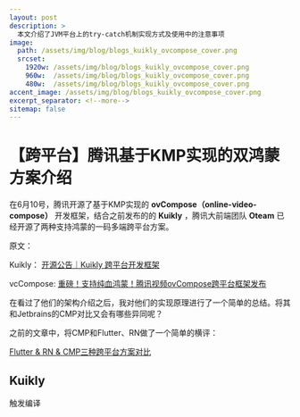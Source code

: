 ```yaml
---
layout: post
description: > 
  本文介绍了JVM平台上的try-catch机制实现方式及使用中的注意事项
image: 
  path: /assets/img/blog/blogs_kuikly_ovcompose_cover.png
  srcset: 
    1920w: /assets/img/blog/blogs_kuikly_ovcompose_cover.png
    960w:  /assets/img/blog/blogs_kuikly_ovcompose_cover.png
    480w:  /assets/img/blog/blogs_kuikly_ovcompose_cover.png
accent_image: /assets/img/blog/blogs_kuikly_ovcompose_cover.png
excerpt_separator: <!--more-->
sitemap: false
---
```

# 【跨平台】腾讯基于KMP实现的双鸿蒙方案介绍
在6月10号，腾讯开源了基于KMP实现的 **ovCompose（online-video-compose）** 开发框架，结合之前发布的的 **Kuikly** ，腾讯大前端团队 **Oteam** 已经开源了两种支持鸿蒙的一码多端跨平台方案。

原文：

Kuikly： [开源公告｜Kuikly 跨平台开发框架](https://cloud.tencent.com/developer/article/2517161)

vcCompose: [重磅！支持纯血鸿蒙！腾讯视频ovCompose跨平台框架发布](https://cloud.tencent.com/developer/article/2530095)

在看过了他们的架构介绍之后，我对他们的实现原理进行了一个简单的总结。将其和Jetbrains的CMP对比又会有哪些异同呢？

之前的文章中，将CMP和Flutter、RN做了一个简单的横评：

[Flutter & RN & CMP三种跨平台方案对比](./2025-4-29-Flutter&RN&CMP三种跨平台方案对比.md)


## Kuikly

触发编译